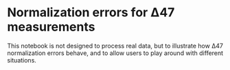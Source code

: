 # Normalization errors for Δ47 measurements

This notebook is not designed to process real data, but to illustrate how Δ47 normalization errors behave, and to allow users to play around with different situations.
